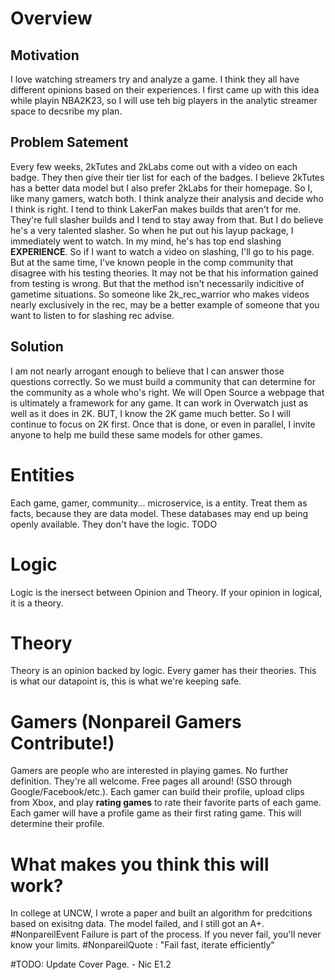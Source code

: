 # Overview
## Motivation

I love watching streamers try and analyze a game. I think they all have different opinions based on their experiences. I first came up with this idea while playin NBA2K23, so I will use teh big players in the analytic streamer space to decsribe my plan.
	
## Problem Satement

Every few weeks, 2kTutes and 2kLabs come out with a video on each badge. They then give their tier list for each of the badges. I believe 2kTutes has a better data model but I also prefer 2kLabs for their homepage. So I, like many gamers, watch both. I think analyze their analysis and decide who I think is right. I tend to think LakerFan makes builds that aren't for me. They're full slasher builds and I tend to stay away from that. But I do believe he's a very talented slasher. So when he put out his layup package, I immediately went to watch. In my mind, he's has top end slashing **EXPERIENCE**. So if I want to watch a video on slashing, I'll go to his page. But at the same time, I've known people in the comp community that disagree with his testing theories. It may not be that his information gained from testing is wrong. But that the method isn't necessarily indicitive of gametime situations. So someone like 2k_rec_warrior who makes videos nearly exclusively in the rec, may be a better example of someone that you want to listen to for slashing rec advise.

## Solution

I am not nearly arrogant enough to believe that I can answer those questions correctly. So we must build a community that can determine for the community as a whole who's right. We will Open Source a webpage that is ultimately a framework for any game. It can work in Overwatch just as well as it does in 2K. BUT, I know the 2K game much better. So I will continue to focus on 2K first. Once that is done, or even in parallel, I invite anyone to help me build these same models for other games.

# Entities

Each game, gamer, community... microservice, is a entity. Treat them as facts, because they are data model. These databases may end up being openly available. They don't have the logic.
TODO

# Logic

Logic is the inersect between Opinion and Theory. If your opinion in logical, it is a theory.


# Theory
Theory is an opinion backed by logic. Every gamer has their theories. This is what our datapoint is, this is what we're keeping safe. 

# Gamers (Nonpareil Gamers Contribute!)

Gamers are people who are interested in playing games. No further definition. They're all welcome. Free pages all around! (SSO through Google/Facebook/etc.). Each gamer can build their profile, upload clips from Xbox, and play **rating games** to rate their favorite parts of each game. Each gamer will have a profile game as their first rating game. This will determine their profile.

# What makes you think this will work?
In college at UNCW, I wrote a paper and built an algorithm for predcitions based on exisitng data. The model failed, and I still got an A+. #NonpareilEvent Failure is part of the process. If you never fail, you'll never know your limits. #NonpareilQuote : "Fail fast, iterate efficiently"



#TODO: Update Cover Page. - Nic E1.2